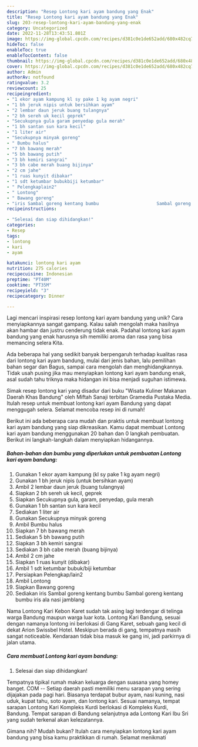 ```yaml
---
description: "Resep Lontong kari ayam bandung yang Enak"
title: "Resep Lontong kari ayam bandung yang Enak"
slug: 203-resep-lontong-kari-ayam-bandung-yang-enak
category: Uncategorized
date: 2022-11-28T13:43:51.801Z
image: https://img-global.cpcdn.com/recipes/d381c0e1de652add/680x482cq70/lontong-kari-ayam-bandung-foto-resep-utama.jpg
hideToc: false
enableToc: true
enableTocContent: false
thumbnail: https://img-global.cpcdn.com/recipes/d381c0e1de652add/680x482cq70/lontong-kari-ayam-bandung-foto-resep-utama.jpg
cover: https://img-global.cpcdn.com/recipes/d381c0e1de652add/680x482cq70/lontong-kari-ayam-bandung-foto-resep-utama.jpg
author: Admin
authorAv: notfound
ratingvalue: 3.2
reviewcount: 25
recipeingredient:
- "1 ekor ayam kampung kl sy pake 1 kg ayam negri"
- "1 bh jeruk nipis untuk bersihkan ayam"
- "2 lembar daun jeruk buang tulangnya"
- "2 bh sereh uk kecil geprek"
- "Secukupnya gula garam penyedap gula merah"
- "1 bh santan sun kara kecil"
- "1 liter air"
- "Secukupnya minyak goreng"
- " Bumbu halus"
- "7 bh bawang merah"
- "5 bh bawang putih"
- "3 bh kemiri sangrai"
- "3 bh cabe merah buang bijinya"
- "2 cm jahe"
- "1 ruas kunyit dibakar"
- "1 sdt ketumbar bubukbiji ketumbar"
- " Pelengkaplain2"
- " Lontong"
- " Bawang goreng"
- "iris Sambal goreng kentang bumbu                      Sambal goreng kentang bumbu iris ala nasi jamblang"
recipeinstructions:

- "Selesai dan siap dihidangkan!"
categories:
- Resep
tags:
- lontong
- kari
- ayam

katakunci: lontong kari ayam 
nutrition: 275 calories
recipecuisine: Indonesian
preptime: "PT40M"
cooktime: "PT35M"
recipeyield: "3"
recipecategory: Dinner

---
```





Lagi mencari inspirasi resep lontong kari ayam bandung yang unik? Cara menyiapkannya sangat gampang. Kalau salah mengolah maka hasilnya akan hambar dan justru cenderung tidak enak. Padahal lontong kari ayam bandung yang enak harusnya sih memiliki aroma dan rasa yang bisa memancing selera Kita.





Ada beberapa hal yang sedikit banyak berpengaruh terhadap kualitas rasa dari lontong kari ayam bandung, mulai dari jenis bahan, lalu pemilihan bahan segar dan Bagus, sampai cara mengolah dan menghidangkannya. Tidak usah pusing jika mau menyiapkan lontong kari ayam bandung enak,      asal sudah tahu triknya maka hidangan ini bisa menjadi suguhan istimewa.














Simak resep lontong kari yang disadur dari buku &#34;Wisata Kuliner Makanan Daerah Khas Bandung&#34; oleh Miftah Sanaji terbitan Gramedia Pustaka Media. Itulah resep untuk membuat lontong kari ayam Bandung yang dapat menggugah selera. Selamat mencoba resep ini di rumah!






Berikut ini ada beberapa cara mudah dan praktis untuk membuat lontong kari ayam bandung yang siap dikreasikan. Kamu dapat membuat Lontong kari ayam bandung menggunakan 20 bahan dan 0 langkah pembuatan. Berikut ini langkah-langkah dalam menyiapkan hidangannya.

<!--inarticleads1-->

##### Bahan-bahan dan bumbu yang diperlukan untuk pembuatan Lontong kari ayam bandung:

1. Gunakan 1 ekor ayam kampung (kl sy pake 1 kg ayam negri)
1. Gunakan 1 bh jeruk nipis (untuk bersihkan ayam)
1. Ambil 2 lembar daun jeruk (buang tulangnya)
1. Siapkan 2 bh sereh uk kecil, geprek
1. Siapkan Secukupnya gula, garam, penyedap, gula merah
1. Gunakan 1 bh santan sun kara kecil
1. Sediakan 1 liter air
1. Gunakan Secukupnya minyak goreng
1. Ambil  Bumbu halus
1. Siapkan 7 bh bawang merah
1. Sediakan 5 bh bawang putih
1. Siapkan 3 bh kemiri sangrai
1. Sediakan 3 bh cabe merah (buang bijinya)
1. Ambil 2 cm jahe
1. Siapkan 1 ruas kunyit (dibakar)
1. Ambil 1 sdt ketumbar bubuk/biji ketumbar
1. Persiapkan  Pelengkap/lain2
1. Ambil  Lontong
1. Siapkan  Bawang goreng
1. Sediakan iris Sambal goreng kentang bumbu                      Sambal goreng kentang bumbu iris ala nasi jamblang


Nama Lontong Kari Kebon Karet sudah tak asing lagi terdengar di telinga warga Bandung maupun warga luar kota. Lontong Kari Bandung, sesuai dengan namanya lontong ini berlokasi di Gang Karet, sebuah gang kecil di dekat Arion Swissbel Hotel. Meskipun berada di gang, tempatnya masih sangat noticeable. Kendaraan tidak bisa masuk ke gang ini, jadi parkirnya di jalan utama. 

<!--inarticleads2-->

##### Cara membuat Lontong kari ayam bandung:


1. Selesai dan siap dihidangkan!

Tempatnya tipikal rumah makan keluarga dengan suasana yang homey banget. COM -- Setiap daerah pasti memiliki menu sarapan yang sering dijajakan pada pagi hari. Biasanya terdapat bubur ayam, nasi kuning, nasi uduk, kupat tahu, soto ayam, dan lontong kari. Sesuai namanya, tempat sarapan Lontong Kari Kompleks Kurdi berlokasi di Kompleks Kurdi, Bandung. Tempat sarapan di Bandung selanjutnya ada Lontong Kari Ibu Sri yang sudah terkenal akan kelezatannya. 

Gimana nih? Mudah bukan? Itulah cara menyiapkan lontong kari ayam bandung yang bisa kamu praktikkan di rumah. Selamat menikmati
